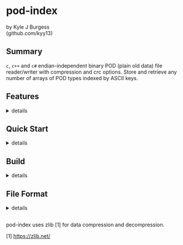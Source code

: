 # pod-index
by Kyle J Burgess<br>
(github.com/kyy13)

## Summary

`c`, `c++` and `c#` endian-independent binary POD (plain old data) file reader/writer with compression and crc options. Store and retrieve any number of arrays of POD types indexed by ASCII keys.

## Features

<details>
<summary>
details
</summary>

#### Data Types
* Store any number of arrays of POD types indexed by keys of 8-bit ASCII characters
    * 8-bit ASCII characters
    * 8-bit, 16-bit, 32-bit, or 64-bit unsigned integers
    * 8-bit, 16-bit, 32-bit, or 64-bit twos-complement signed integers
    * 32-bit, or 64-bit IEEE floating point numbers
* Individual array size is limited to 2^32 bytes

#### Data Validation
* Data types and sizes are validated on the host by providing the intended size and type of data when both storing and retrieving data.
* Corrupt files are reported on load.
* See **Checksum** for further data validation options.

#### Endian Independence
* Files keep track of the endianness they were saved in--allowing for optimal performance when writing and reading from a host with the same endianness.
* When a file is loaded into memory, the POD values are converted into the correct endianness for the host.
* Reading a file saved for an endianness that differs from the host will incur a small performance overhead.

#### Checksum
* Choose between no checksum, `adler32` checksum, or `crc32` checksum and a starting 32-bit checksum value when saving and/or loading a file.
* pod-index will automatically read and validate checksums on load.

#### Compression Level
* Choose betweening varying levels of compression based on `zlib`'s DEFLATE compression levels.

</details>

## Quick Start

<details>
<summary>
details
</summary>

#### Steps
1. Download the latest release from the *releases* page.
2. Drop the DLL into the root directory of your build folder.
3. If using `c#`, see the *wrappers* folder for the dll import wrapper.

</details>

## Build

<details>
<summary>
details
</summary>

#### Notes
* There are precompiled binaries available on the *releases* page.
* See the build scripts in the *scripts* folder for examples on how to build with cmake.<br>The scripts are setup to target `mingw-w64` for `64-bit windows`.

#### Requirements
1. A working `c++17` (or higher) compiler.
2. `CMake` version 3.7 or higher

#### Steps
1. Run cmake with DCMAKE_BUILD_TYPE=Release to generate the build files
2. Run make to compile

</details>

## File Format

<details>
<summary>
details
</summary>

<br>
All character types are stored in ASCII where the smallest byte corresponds to the left-most character.

#### HEADER
| byte(s) | value(s)
| --- | --- |
| `0...3` | *signature*<br>`PODS` |
| `4...7` | *endianness*<br>`LITE` little endian<br>`BIGE` big endian |
| `8...11` | *checksum*<br>`NONE` no checksum<br>`AD32` adler32 <br>`CR32` crc32 |
| `12...15` | *reserved* |

#### BODY
| byte(s) | value(s)
| --- | --- |
| `16...N` | DEFLATE compressed bytes of a contiguous array of data blocks.<br>See **BLOCK** |

#### TRAILER
| byte(s) | value(s)
| --- | --- |
| `None` or<br>`N+1...N+4` | If *checksum* is `NONE`, then the trailer checksum must be 0 bytes.<br>If *checksum* is `AD32` or `CR32`, then 4 bytes of 32-bit unsigned integer checksum stored in the endian order specified by *endianness*. The checksum is computed for the entire file except the **TRAILER** starting at a configurable value. |

#### BLOCK
| byte(s) | value(s)
| --- | --- |
| `0...3` | *key size*<br>32-bit unsigned integer stored in the endian order specified by *endianness*.<br>Represents the number of characters in the *key*. |
| `4...7` | *data size*<br>32-bit unsigned integer stored in the endian order specified by *endianness*.<br>Represents the number of values in *data*.<br>NOTE: This represents the number of values not the number of bytes.
| `8...11` | *data type*<br>32-bit unsigned integer stored in the endian order specified by *endianness*<br>`0x02000001` 8-bit ASCII character<br>`0x03000001` 8-bit UTF8 character<br>`0x00000001` 8-bit unsigned integer<br>`0x00000002` 16-bit unsigned integer<br>`0x00000004` 32-bit unsigned integer<br>`0x00000008` 64-bit unsigned integer<br>`0x00010001` 8-bit twos-complement signed integer<br>`0x00010002` 16-bit twos-complement signed integer<br>`0x00010004` 32-bit twos-complement signed integer<br>`0x00010008` 64-bit twos-complement signed integer<br>`0x01010004` 32-bit IEEE floating point number<br>`0x01010008` 64-bit IEEE floating point number |
| `12...X` | *key*<br>encoded as *key size* number of 8-bit ASCII characters.
| `X+1...Y` | *data*<br>encoded as *data size* number of values stored contiguously in an array where each value is stored in the endian order specified by *endianness*.
</details>


##

pod-index uses zlib [1] for data compression and decompression.

[1] https://zlib.net/

